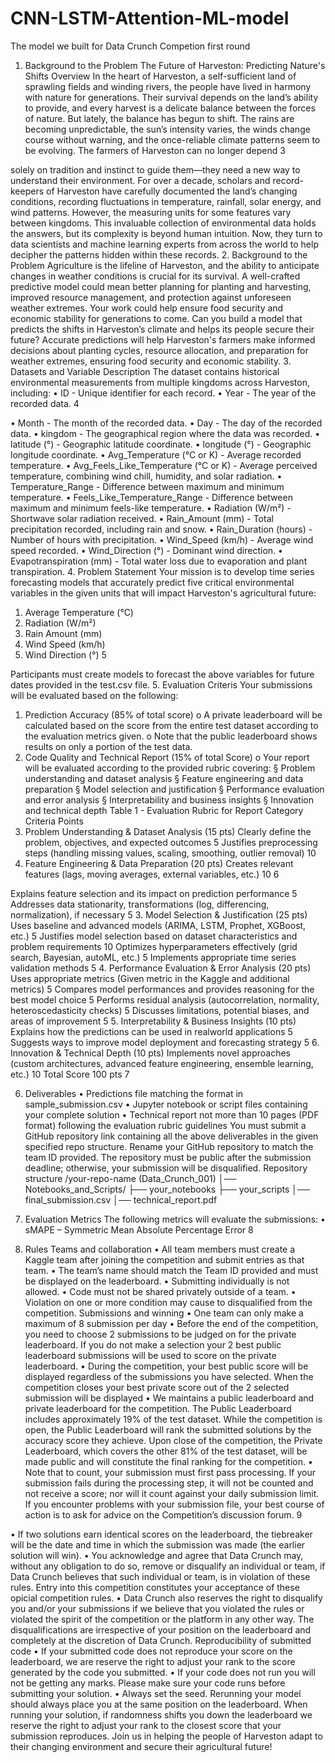 # CNN-LSTM-Attention-ML-model
The model we built for  Data Crunch Competion first round


1. Background to the Problem
The Future of Harveston: Predicting
Nature's Shifts
Overview
In the heart of Harveston, a self-sufficient land of sprawling fields and winding rivers, the
people have lived in harmony with nature for generations. Their survival depends on the
land’s ability to provide, and every harvest is a delicate balance between the forces of
nature.
But lately, the balance has begun to shift. The rains are becoming unpredictable, the
sun’s intensity varies, the winds change course without warning, and the once-reliable
climate patterns seem to be evolving. The farmers of Harveston can no longer depend
3

solely on tradition and instinct to guide them—they need a new way to understand their
environment.
For over a decade, scholars and record-keepers of Harveston have carefully
documented the land’s changing conditions, recording fluctuations in temperature,
rainfall, solar energy, and wind patterns. However, the measuring units for some features
vary between kingdoms. This invaluable collection of environmental data holds the
answers, but its complexity is beyond human intuition. Now, they turn to data scientists
and machine learning experts from across the world to help decipher the patterns hidden
within these records.
2. Background to the Problem
Agriculture is the lifeline of Harveston, and the ability to anticipate changes in weather
conditions is crucial for its survival. A well-crafted predictive model could mean better
planning for planting and harvesting, improved resource management, and protection
against unforeseen weather extremes. Your work could help ensure food security and
economic stability for generations to come.
Can you build a model that predicts the shifts in Harveston’s climate and helps its people
secure their future?
Accurate predictions will help Harveston's farmers make informed decisions about
planting cycles, resource allocation, and preparation for weather extremes, ensuring
food security and economic stability.
3. Datasets and Variable Description
The dataset contains historical environmental measurements from multiple kingdoms
across Harveston, including:
• ID - Unique identifier for each record.
• Year - The year of the recorded data.
4

• Month - The month of the recorded data.
• Day - The day of the recorded data.
• kingdom - The geographical region where the data was recorded.
• latitude (°) - Geographic latitude coordinate.
• longitude (°) - Geographic longitude coordinate.
• Avg_Temperature (°C or K) - Average recorded temperature.
• Avg_Feels_Like_Temperature (°C or K) - Average perceived temperature,
combining wind chill, humidity, and solar radiation.
• Temperature_Range - Difference between maximum and minimum temperature.
• Feels_Like_Temperature_Range - Difference between maximum and minimum
feels-like temperature.
• Radiation (W/m²) - Shortwave solar radiation received.
• Rain_Amount (mm) - Total precipitation recorded, including rain and snow.
• Rain_Duration (hours) - Number of hours with precipitation.
• Wind_Speed (km/h) - Average wind speed recorded.
• Wind_Direction (°) - Dominant wind direction.
• Evapotranspiration (mm) - Total water loss due to evaporation and plant
transpiration.
4. Problem Statement
Your mission is to develop time series forecasting models that accurately predict five
critical environmental variables in the given units that will impact Harveston's
agricultural future:
1. Average Temperature (°C)
2. Radiation (W/m²)
3. Rain Amount (mm)
4. Wind Speed (km/h)
5. Wind Direction (°)
5

Participants must create models to forecast the above variables for future dates
provided in the test.csv file.
5. Evaluation Criteris
Your submissions will be evaluated based on the following:
1. Prediction Accuracy (85% of total score)
o A private leaderboard will be calculated based on the score from the entire
test dataset according to the evaluation metrics given.
o Note that the public leaderboard shows results on only a portion of the test
data.
2. Code Quality and Technical Report (15% of total Score)
o Your report will be evaluated according to the provided rubric covering:
§ Problem understanding and dataset analysis
§ Feature engineering and data preparation
§ Model selection and justification
§ Performance evaluation and error analysis
§ Interpretability and business insights
§ Innovation and technical depth
Table 1 - Evaluation Rubric for Report
Category Criteria Points
1. Problem Understanding &
Dataset Analysis (15 pts)
Clearly define the problem, objectives, and
expected outcomes
5
Justifies preprocessing steps (handling missing
values, scaling, smoothing, outlier removal)
10
2. Feature Engineering & Data
Preparation (20 pts)
Creates relevant features (lags, moving averages,
external variables, etc.)
10
6

Explains feature selection and its impact on
prediction performance
5
Addresses data stationarity, transformations (log,
differencing, normalization), if necessary
5
3. Model Selection &
Justification (25 pts)
Uses baseline and advanced models (ARIMA,
LSTM, Prophet, XGBoost, etc.)
5
Justifies model selection based on dataset
characteristics and problem requirements
10
Optimizes hyperparameters effectively (grid
search, Bayesian, autoML, etc.)
5
Implements appropriate time series validation
methods
5
4. Performance Evaluation &
Error Analysis (20 pts)
Uses appropriate metrics (Given metric in the
Kaggle and additional metrics)
5
Compares model performances and provides
reasoning for the best model choice
5
Performs residual analysis (autocorrelation,
normality, heteroscedasticity checks)
5
Discusses limitations, potential biases, and areas
of improvement
5
5. Interpretability & Business
Insights (10 pts)
Explains how the predictions can be used in realworld applications
5
Suggests ways to improve model deployment and
forecasting strategy
5
6. Innovation & Technical
Depth (10 pts)
Implements novel approaches (custom
architectures, advanced feature engineering,
ensemble learning, etc.)
10
Total Score 100 pts
7

6. Deliverables
• Predictions file matching the format in sample_submission.csv
• Jupyter notebook or script files containing your complete solution
• Technical report not more than 10 pages (PDF format) following the evaluation
rubric guidelines
You must submit a GitHub repository link containing all the above deliverables in the
given specified repo structure.
Rename your GitHub repository to match the team ID provided.
The repository must be public after the submission deadline; otherwise, your
submission will be disqualified.
Repository structure
/your-repo-name (Data_Crunch_001)
│── Notebooks_and_Scripts/
├── your_notebooks
├── your_scripts
│── final_submission.csv
│── technical_report.pdf
7. Evaluation Metrics
The following metrics will evaluate the submissions:
• sMAPE – Symmetric Mean Absolute Percentage Error
8

8. Rules
Teams and collaboration
• All team members must create a Kaggle team after joining the competition and
submit entries as that team.
• The team’s name should match the Team ID provided and must be displayed on
the leaderboard.
• Submitting individually is not allowed.
• Code must not be shared privately outside of a team.
• Violation on one or more condition may cause to disqualified from the
competition.
Submissions and winning
• One team can only make a maximum of 8 submission per day
• Before the end of the competition, you need to choose 2 submissions to be judged
on for the private leaderboard. If you do not make a selection your 2 best public
leaderboard submissions will be used to score on the private leaderboard.
• During the competition, your best public score will be displayed regardless of the
submissions you have selected. When the competition closes your best private
score out of the 2 selected submission will be displayed
• We maintains a public leaderboard and private leaderboard for the
competition. The Public Leaderboard includes approximately 19% of the test
dataset. While the competition is open, the Public Leaderboard will rank the
submitted solutions by the accuracy score they achieve. Upon close of the
competition, the Private Leaderboard, which covers the other 81% of the test
dataset, will be made public and will constitute the final ranking for the
competition.
• Note that to count, your submission must first pass processing. If your submission
fails during the processing step, it will not be counted and not receive a score; nor
will it count against your daily submission limit. If you encounter problems with
your submission file, your best course of action is to ask for advice on the
Competition’s discussion forum.
9

• If two solutions earn identical scores on the leaderboard, the tiebreaker will be the
date and time in which the submission was made (the earlier solution will win).
• You acknowledge and agree that Data Crunch may, without any obligation to do
so, remove or disqualify an individual or team, if Data Crunch believes that such
individual or team, is in violation of these rules. Entry into this competition
constitutes your acceptance of these opicial competition rules.
• Data Crunch also reserves the right to disqualify you and/or your submissions if
we believe that you violated the rules or violated the spirit of the competition or
the platform in any other way. The disqualifications are irrespective of your
position on the leaderboard and completely at the discretion of Data Crunch.
Reproducibility of submitted code
• If your submitted code does not reproduce your score on the leaderboard, we
are reserve the right to adjust your rank to the score generated by the code you
submitted.
• If your code does not run you will not be getting any marks. Please make sure
your code runs before submitting your solution.
• Always set the seed. Rerunning your model should always place you at the
same position on the leaderboard. When running your solution, if randomness
shifts you down the leaderboard we reserve the right to adjust your rank to the
closest score that your submission reproduces.
Join us in helping the people of Harveston adapt to their changing
environment and secure their agricultural future!
